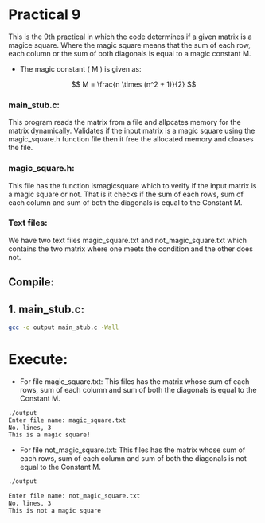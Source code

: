 # Practical 9

This is the 9th practical in which the code determines if a given matrix is a magice square. Where the magic square means that the sum of each row, each column or the sum of both diagonals is equal to a magic constant M.

* The magic constant \( M \) is given as:

$$
M = \frac{n \times (n^2 + 1)}{2}
$$

### main_stub.c:

This program reads the matrix from a file and allpcates memory for the matrix dynamically. Validates if the input matrix is a magic square using the magic_square.h function file then it free the allocated memory and cloases the file.

### magic_square.h:

This file has the function ismagicsquare which to verify if the input matrix is a magic square or not.
That is it checks if the sum of each rows, sum of each column and sum of both the diagonals is equal to the Constant M.

### Text files:

We have two text files magic_square.txt and not_magic_square.txt which contains the two matrix where one meets the condition and the other does not.
       

## Compile:

## 1. main_stub.c:

```bash
gcc -o output main_stub.c -Wall

```
# Execute:

* For file magic_square.txt: This files has the matrix whose sum of each rows, sum of each column and sum of both the diagonals is equal to the Constant M.

```bash
./output
Enter file name: magic_square.txt
No. lines, 3
This is a magic square!
```

* For file not_magic_square.txt: This files has the matrix whose sum of each rows, sum of each column and sum of both the diagonals is not equal to the Constant M.

```bash
./output

Enter file name: not_magic_square.txt
No. lines, 3
This is not a magic square
```
